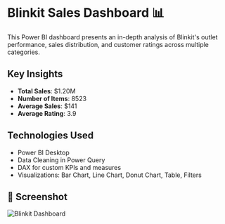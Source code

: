 # Blinkit Sales Dashboard 📊

This Power BI dashboard presents an in-depth analysis of Blinkit's outlet performance, sales distribution, and customer ratings across multiple categories.

##  Key Insights

- **Total Sales**: $1.20M
- **Number of Items**: 8523
- **Average Sales**: $141
- **Average Rating**: 3.9

##  Technologies Used

- Power BI Desktop
- Data Cleaning in Power Query
- DAX for custom KPIs and measures
- Visualizations: Bar Chart, Line Chart, Donut Chart, Table, Filters

## 📸 Screenshot

![Blinkit Dashboard](Screenshot.png)



